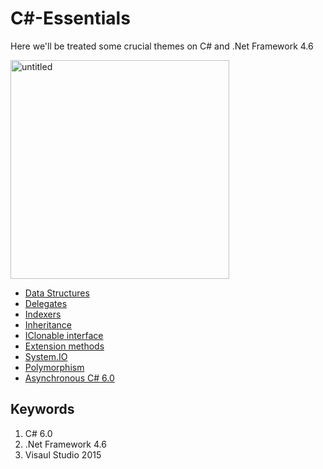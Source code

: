 # C\#-Essentials
Here we'll be treated some crucial themes on C# and .Net Framework 4.6

<img width="350" alt="untitled" src="https://cloud.githubusercontent.com/assets/25085025/22407334/fd8cf272-e67d-11e6-935d-b0195fe21ac7.png">

* [Data Structures](https://github.com/aramzham/CSharp-Essentials/tree/master/DataStructures)
* [Delegates](https://github.com/aramzham/CSharp-Essentials/tree/master/Delegates)
* [Indexers](https://github.com/aramzham/CSharp-Essentials/tree/master/IndexersInCSharp)
* [Inheritance](https://github.com/aramzham/CSharp-Essentials/tree/master/InheritanceExamples)
* [IClonable interface](https://github.com/aramzham/CSharp-Essentials/tree/master/IClonableInterface)
* [Extension methods](https://github.com/aramzham/CSharp-Essentials/tree/master/ExtensionMethodExamples)
* [System.IO](https://github.com/aramzham/CSharp-Essentials/tree/master/Input-Output)
* [Polymorphism](https://github.com/aramzham/CSharp-Essentials/tree/master/Polymorphism)
* [Asynchronous C\# 6.0](https://github.com/aramzham/CSharp-Essentials/tree/master/Asynchronous)


## Keywords
1. C# 6.0
2. .Net Framework 4.6
3. Visaul Studio 2015
